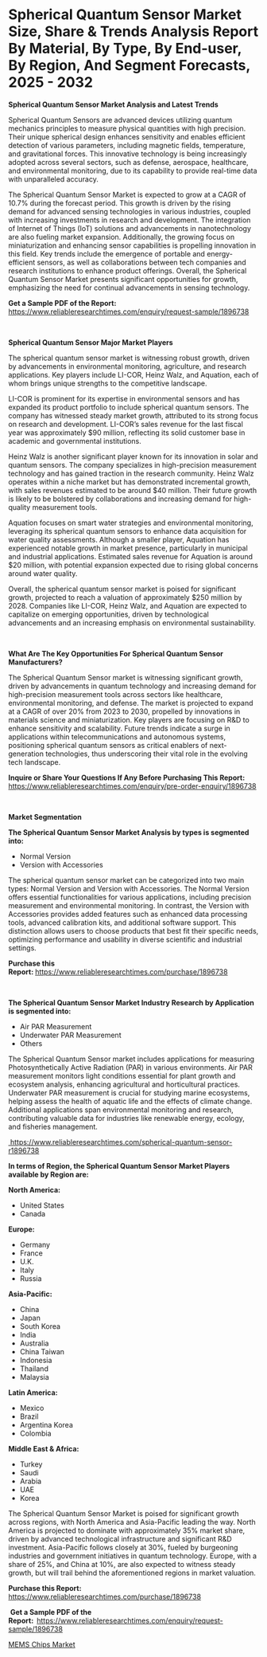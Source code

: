 <p><h1>Spherical Quantum Sensor Market Size, Share & Trends Analysis Report By Material, By Type, By End-user, By Region, And Segment Forecasts, 2025 - 2032</h1></p><p><strong>Spherical Quantum Sensor Market Analysis and Latest Trends</strong></p>
<p><p>Spherical Quantum Sensors are advanced devices utilizing quantum mechanics principles to measure physical quantities with high precision. Their unique spherical design enhances sensitivity and enables efficient detection of various parameters, including magnetic fields, temperature, and gravitational forces. This innovative technology is being increasingly adopted across several sectors, such as defense, aerospace, healthcare, and environmental monitoring, due to its capability to provide real-time data with unparalleled accuracy.</p><p>The Spherical Quantum Sensor Market is expected to grow at a CAGR of 10.7% during the forecast period. This growth is driven by the rising demand for advanced sensing technologies in various industries, coupled with increasing investments in research and development. The integration of Internet of Things (IoT) solutions and advancements in nanotechnology are also fueling market expansion. Additionally, the growing focus on miniaturization and enhancing sensor capabilities is propelling innovation in this field. Key trends include the emergence of portable and energy-efficient sensors, as well as collaborations between tech companies and research institutions to enhance product offerings. Overall, the Spherical Quantum Sensor Market presents significant opportunities for growth, emphasizing the need for continual advancements in sensing technology.</p></p>
<p><strong>Get a Sample PDF of the Report:&nbsp;</strong> <a href="https://www.reliableresearchtimes.com/enquiry/request-sample/1896738?utm_campaign=2183&utm_medium=2&utm_source=Github&utm_content=ia&utm_term=11022025&utm_id=spherical-quantum-sensor">https://www.reliableresearchtimes.com/enquiry/request-sample/1896738</a></p>
<p>&nbsp;</p>
<p><strong>Spherical Quantum Sensor Major Market Players</strong></p>
<p><p>The spherical quantum sensor market is witnessing robust growth, driven by advancements in environmental monitoring, agriculture, and research applications. Key players include LI-COR, Heinz Walz, and Aquation, each of whom brings unique strengths to the competitive landscape.</p><p>LI-COR is prominent for its expertise in environmental sensors and has expanded its product portfolio to include spherical quantum sensors. The company has witnessed steady market growth, attributed to its strong focus on research and development. LI-COR’s sales revenue for the last fiscal year was approximately $90 million, reflecting its solid customer base in academic and governmental institutions.</p><p>Heinz Walz is another significant player known for its innovation in solar and quantum sensors. The company specializes in high-precision measurement technology and has gained traction in the research community. Heinz Walz operates within a niche market but has demonstrated incremental growth, with sales revenues estimated to be around $40 million. Their future growth is likely to be bolstered by collaborations and increasing demand for high-quality measurement tools.</p><p>Aquation focuses on smart water strategies and environmental monitoring, leveraging its spherical quantum sensors to enhance data acquisition for water quality assessments. Although a smaller player, Aquation has experienced notable growth in market presence, particularly in municipal and industrial applications. Estimated sales revenue for Aquation is around $20 million, with potential expansion expected due to rising global concerns around water quality.</p><p>Overall, the spherical quantum sensor market is poised for significant growth, projected to reach a valuation of approximately $250 million by 2028. Companies like LI-COR, Heinz Walz, and Aquation are expected to capitalize on emerging opportunities, driven by technological advancements and an increasing emphasis on environmental sustainability.</p></p>
<p>&nbsp;</p>
<p><strong>What Are The Key Opportunities For Spherical Quantum Sensor Manufacturers?</strong></p>
<p><p>The Spherical Quantum Sensor market is witnessing significant growth, driven by advancements in quantum technology and increasing demand for high-precision measurement tools across sectors like healthcare, environmental monitoring, and defense. The market is projected to expand at a CAGR of over 20% from 2023 to 2030, propelled by innovations in materials science and miniaturization. Key players are focusing on R&D to enhance sensitivity and scalability. Future trends indicate a surge in applications within telecommunications and autonomous systems, positioning spherical quantum sensors as critical enablers of next-generation technologies, thus underscoring their vital role in the evolving tech landscape.</p></p>
<p><strong>Inquire or Share Your Questions If Any Before Purchasing This Report:</strong> <a href="https://www.reliableresearchtimes.com/enquiry/pre-order-enquiry/1896738?utm_campaign=2183&utm_medium=2&utm_source=Github&utm_content=ia&utm_term=11022025&utm_id=spherical-quantum-sensor">https://www.reliableresearchtimes.com/enquiry/pre-order-enquiry/1896738</a></p>
<p>&nbsp;</p>
<p><strong>Market Segmentation</strong></p>
<p><strong>The Spherical Quantum Sensor Market Analysis by types is segmented into:</strong></p>
<p><ul><li>Normal Version</li><li>Version with Accessories</li></ul></p>
<p><p>The spherical quantum sensor market can be categorized into two main types: Normal Version and Version with Accessories. The Normal Version offers essential functionalities for various applications, including precision measurement and environmental monitoring. In contrast, the Version with Accessories provides added features such as enhanced data processing tools, advanced calibration kits, and additional software support. This distinction allows users to choose products that best fit their specific needs, optimizing performance and usability in diverse scientific and industrial settings.</p></p>
<p><strong>Purchase this Report:&nbsp;</strong><a href="https://www.reliableresearchtimes.com/purchase/1896738?utm_campaign=2183&utm_medium=2&utm_source=Github&utm_content=ia&utm_term=11022025&utm_id=spherical-quantum-sensor">https://www.reliableresearchtimes.com/purchase/1896738</a></p>
<p>&nbsp;</p>
<p><strong>The Spherical Quantum Sensor Market Industry Research by Application is segmented into:</strong></p>
<p><ul><li>Air PAR Measurement</li><li>Underwater PAR Measurement</li><li>Others</li></ul></p>
<p><p>The Spherical Quantum Sensor market includes applications for measuring Photosynthetically Active Radiation (PAR) in various environments. Air PAR measurement monitors light conditions essential for plant growth and ecosystem analysis, enhancing agricultural and horticultural practices. Underwater PAR measurement is crucial for studying marine ecosystems, helping assess the health of aquatic life and the effects of climate change. Additional applications span environmental monitoring and research, contributing valuable data for industries like renewable energy, ecology, and fisheries management.</p></p>
<p><a href="https://www.reliableresearchtimes.com/spherical-quantum-sensor-r1896738?utm_campaign=2183&utm_medium=2&utm_source=Github&utm_content=ia&utm_term=11022025&utm_id=spherical-quantum-sensor">&nbsp;https://www.reliableresearchtimes.com/spherical-quantum-sensor-r1896738</a></p>
<p><strong>In terms of Region, the Spherical Quantum Sensor Market Players available by Region are:</strong></p>
<p>
    <p> <strong> North America: </strong>
        <ul>
            <li>United States</li>
            <li>Canada</li>
        </ul>
        </p> 
    <p> <strong> Europe: </strong>
        <ul>
            <li>Germany</li>
            <li>France</li>
            <li>U.K.</li>
            <li>Italy</li>
            <li>Russia</li>
        </ul>
        </p> 
    <p> <strong> Asia-Pacific: </strong>
        <ul>
            <li>China</li>
            <li>Japan</li>
            <li>South Korea</li>
            <li>India</li>
            <li>Australia</li>
            <li>China Taiwan</li>
            <li>Indonesia</li>
            <li>Thailand</li>
            <li>Malaysia</li>
        </ul>
        </p> 
    <p> <strong> Latin America: </strong>
        <ul>
            <li>Mexico</li>
            <li>Brazil</li>
            <li>Argentina Korea</li>
            <li>Colombia</li>
        </ul>
        </p> 
    <p> <strong> Middle East & Africa: </strong>
        <ul>
            <li>Turkey</li>
            <li>Saudi</li>
            <li>Arabia</li>
            <li>UAE</li>
            <li>Korea</li>
        </ul>
    </p>
    </p>
<p><p>The Spherical Quantum Sensor Market is poised for significant growth across regions, with North America and Asia-Pacific leading the way. North America is projected to dominate with approximately 35% market share, driven by advanced technological infrastructure and significant R&D investment. Asia-Pacific follows closely at 30%, fueled by burgeoning industries and government initiatives in quantum technology. Europe, with a share of 25%, and China at 10%, are also expected to witness steady growth, but will trail behind the aforementioned regions in market valuation.</p></p>
<p><strong>Purchase this Report: </strong><a href="https://www.reliableresearchtimes.com/purchase/1896738?utm_campaign=2183&utm_medium=2&utm_source=Github&utm_content=ia&utm_term=11022025&utm_id=spherical-quantum-sensor">https://www.reliableresearchtimes.com/purchase/1896738</a></p>
<p>&nbsp;<strong>Get a Sample PDF of the Report:&nbsp;&nbsp;</strong><a href="https://www.reliableresearchtimes.com/enquiry/request-sample/1896738?utm_campaign=2183&utm_medium=2&utm_source=Github&utm_content=ia&utm_term=11022025&utm_id=spherical-quantum-sensor">https://www.reliableresearchtimes.com/enquiry/request-sample/1896738</a></p>
<p><strong></strong></p>
<p><p><a href="https://github.com/SanjidaKhan901/Market-Research-Report-List-1/blob/main/mems-chips-market.md?utm_campaign=2183&utm_medium=2&utm_source=Github&utm_content=ia&utm_term=11022025&utm_id=spherical-quantum-sensor">MEMS Chips Market</a></p></p>